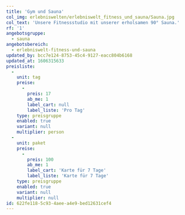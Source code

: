 ```yaml
---
title: 'Gym und Sauna'
col_img: erlebniswelten/erlebniswelt_fitness_und_sauna/Sauna.jpg
col_text: 'Unsere Fitnessstudio mit unserer erholsamen 90° Sauna.'
rf: '1'
angebotsgruppe:
  - sauna
angebotsbereich:
  - erlebniswelt-fitness-und-sauna
updated_by: bcc7e124-8753-45c4-9127-eacc804b6168
updated_at: 1606315633
preisliste:
  -
    unit: tag
    preise:
      -
        preis: 17
        ab_me: 1
        label_cart: null
        label_liste: 'Pro Tag'
    type: preisgruppe
    enabled: true
    variant: null
    multiplier: person
  -
    unit: paket
    preise:
      -
        preis: 100
        ab_me: 1
        label_cart: 'Karte für 7 Tage'
        label_liste: 'Karte für 7 Tage'
    type: preisgruppe
    enabled: true
    variant: null
    multiplier: null
id: 622fe118-5c93-4aee-a4e9-bed12631cef4
---
```

